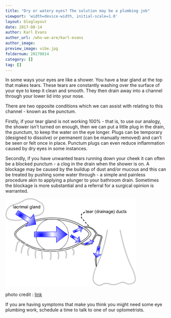 ```yaml
---
title: "Dry or watery eyes? The solution may be a plumbing job"
viewport: 'width=device-width, initial-scale=1.0'
layout: bloglayout
date: 2017-08-14
author: Karl Evans
author_url: /who-we-are/karl-evans
author_image: 
preview_image: vibe.jpg
foldernum: 20170814
category: []
tag: []
---
```


In some ways your eyes are like a shower. You have a tear gland at the top that makes tears. These tears are constantly washing over the surface of your eye to keep it clean and smooth. They then drain away into a channel through your lower lid into your nose.

There are two opposite conditions which we can assist with relating to this channel - known as the punctum.

Firstly, if your tear gland is not working 100% - that is, to use our analogy, the shower isn’t turned on enough, then we can put a little plug in the drain, the punctum, to keep the water on the eye longer. Plugs can be temporary (designed to dissolve) or permanent (can be manually removed) and can’t be seen or felt once in place. Punctum plugs can even reduce inflammation caused by dry eyes in some instances.

Secondly, if you have unwanted tears running down your cheek it can often be a blocked punctum - a clog in the drain when the shower is on. A blockage may be caused by the buildup of dust and/or mucous and this can be treated by pushing some water through - a simple and painless procedure akin to applying a plunger to your bathroom drain. Sometimes the blockage is more substantial and a referral for a surgical opinion is warranted.

![](drainage.png)

photo credit : [link](http://curiosoperoinutil.com/2007/01/22/consultorio-cpi-lagrimas/)

If you are having symptoms that make you think you might need some eye plumbing work, schedule a time to talk to one of our optometrists.
